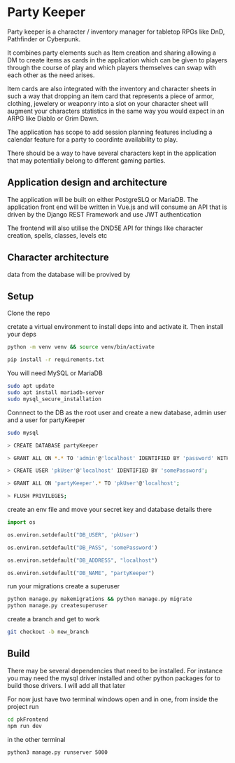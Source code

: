 # Party Keeper

Party keeper is a character / inventory manager for tabletop RPGs like DnD, Pathfinder or Cyberpunk.

It combines party elements such as Item creation and sharing allowing a DM to create items as cards in the application which can be given to players through the course of play and which players themselves can swap with each other as the need arises. 

Item cards are also integrated with the inventory and character sheets in such a way that dropping an item card that represents a piece of armor, clothing, jewelery or weaponry into a slot on your character sheet will augment your characters statistics in the same way you would expect in an ARPG like Diablo or Grim Dawn. 

The application has scope to add session planning features including a calendar feature for a party to coordinte availability to play.

There should be a way to have several characters kept in the application that may potentially belong to different gaming parties. 

## Application design and architecture

The application will be built on either PostgreSLQ or MariaDB. The application front end will be written in Vue.js and will consume an API that is driven by the Django REST Framework and use JWT authentication 

The frontend will also utilise the DND5E API for things like character creation, spells, classes, levels etc

## Character architecture

data from the database will be provived by 

## Setup

Clone the repo

cretate a virtual environment to install deps into and activate it. Then install your deps

```bash
python -m venv venv && source venv/bin/activate

pip install -r requirements.txt

```

You will need MySQL or MariaDB

```bash
sudo apt update
sudo apt install mariadb-server
sudo mysql_secure_installation

```

Connnect to the DB as the root user and create a new database, admin user and a user for partyKeeper

```bash
sudo mysql

> CREATE DATABASE partyKeeper

> GRANT ALL ON *.* TO 'admin'@'localhost' IDENTIFIED BY 'password' WITH GRANT OPTION;

> CREATE USER 'pkUser'@'localhost' IDENTIFIED BY 'somePassword';

> GRANT ALL ON 'partyKeeper'.* TO 'pkUser'@'localhost';

> FLUSH PRIVILEGES;

```

create an env file and move your secret key and database details there

```python
import os

os.environ.setdefault("DB_USER", 'pkUser')

os.environ.setdefault("DB_PASS", 'somePassword')

os.environ.setdefault("DB_ADDRESS", "localhost")

os.environ.setdefault("DB_NAME", "partyKeeper")
```

run your migrations create a superuser

```bash
python manage.py makemigrations && python manage.py migrate
python manage.py createsuperuser
```

create a branch and get to work

```bash
git checkout -b new_branch
```


## Build

There may be several dependencies that need to be installed. For instance you may
need the mysql driver installed and other python packages for to build those drivers.
I will add all that later

For now just have two terminal windows open and in one, from inside the project run

```bash
cd pkFrontend
npm run dev
```

in the other terminal 
```bash
python3 manage.py runserver 5000
```
